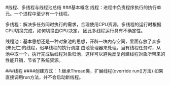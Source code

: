 #线程、多线程与线程池总结
###基本概念
线程：进程中负责程序执行的执行单元。一个进程中至少有一个线程。

多线程：解决多任务同时执行的需求，合理使用CPU资源。多线程的运行时根据CPU切换完成，如何切换由CPU决定，
因此多线程运行具有不确定性。

线程池：基本思想还是一种对象池的思想，开辟一块内存空间，里面存放了众多(未死亡)的线程，迟早线程的执行调度
由池管理器来处理。当有线程任务时，从池中取一个，执行完成后线程对象归池，这样可以避免反复创建线程对象所带来的性能开销，节省了系统资源。

###线程
####创建方式：
1.继承Thread类，扩展线程(override run()方法)
如果直接调用run方法，并不会启动新线程。